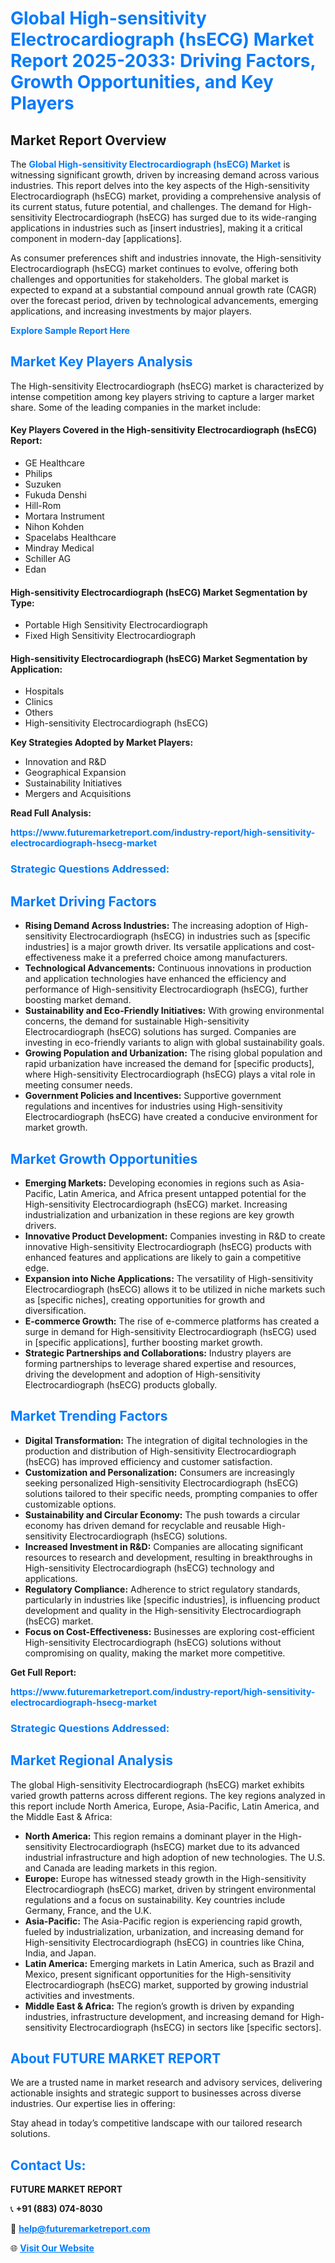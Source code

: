 <h1 style="color: #007BFF;">Global High-sensitivity Electrocardiograph (hsECG) Market Report 2025-2033: Driving Factors, Growth Opportunities, and Key Players</h1>

<section id="overview">
<h2>Market Report Overview</h2>
<p>The <a href="https://www.futuremarketreport.com/industry-report/high-sensitivity-electrocardiograph-hsecg-market" style="color: #007BFF; text-decoration: none;"><strong>Global High-sensitivity Electrocardiograph (hsECG) Market</strong></a> is witnessing significant growth, driven by increasing demand across various industries. This report delves into the key aspects of the High-sensitivity Electrocardiograph (hsECG) market, providing a comprehensive analysis of its current status, future potential, and challenges. The demand for High-sensitivity Electrocardiograph (hsECG) has surged due to its wide-ranging applications in industries such as [insert industries], making it a critical component in modern-day [applications].</p>
<p>As consumer preferences shift and industries innovate, the High-sensitivity Electrocardiograph (hsECG) market continues to evolve, offering both challenges and opportunities for stakeholders. The global market is expected to expand at a substantial compound annual growth rate (CAGR) over the forecast period, driven by technological advancements, emerging applications, and increasing investments by major players.</p>
</section>

<section id="overview">
<p><a href="https://www.futuremarketreport.com/request-sample/reportId=123368" style="color: #007BFF; text-decoration: none;"><strong>Explore Sample Report Here</strong></a></p>
</section>

<section id="key-players">
<h2 style="color: #007BFF;">Market Key Players Analysis</h2>
<p>The High-sensitivity Electrocardiograph (hsECG) market is characterized by intense competition among key players striving to capture a larger market share. Some of the leading companies in the market include:</p>
<h4>Key Players Covered in the High-sensitivity Electrocardiograph (hsECG) Report:</h4>
<ul><li>GE Healthcare</li><li>Philips</li><li>Suzuken</li><li>Fukuda Denshi</li><li>Hill-Rom</li><li>Mortara Instrument</li><li>Nihon Kohden</li><li>Spacelabs Healthcare</li><li>Mindray Medical</li><li>Schiller AG</li><li>Edan</li></ul>
<h4>High-sensitivity Electrocardiograph (hsECG) Market Segmentation by Type:</h4>
<ul><li>Portable High Sensitivity Electrocardiograph</li><li>Fixed High Sensitivity Electrocardiograph</li></ul>

<h4>High-sensitivity Electrocardiograph (hsECG) Market Segmentation by Application:</h4>
<ul><li>Hospitals</li><li>Clinics</li><li>Others</li><li>High-sensitivity Electrocardiograph (hsECG)</li></ul>
<p><strong>Key Strategies Adopted by Market Players:</strong></p>
<ul>
<li>Innovation and R&D</li>
<li>Geographical Expansion</li>
<li>Sustainability Initiatives</li>
<li>Mergers and Acquisitions</li>
</ul>
</section>

<section>
<p><strong>Read Full Analysis: </strong></p><a href="https://www.futuremarketreport.com/industry-report/high-sensitivity-electrocardiograph-hsecg-market" style="color: #007BFF; text-decoration: none;"><strong>https://www.futuremarketreport.com/industry-report/high-sensitivity-electrocardiograph-hsecg-market</strong></a>
<h3 style="color: #007BFF;">Strategic Questions Addressed:</h3>
</section>

<section id="driving-factors">
<h2 style="color: #007BFF;">Market Driving Factors</h2>
<ul>
<li><strong>Rising Demand Across Industries:</strong> The increasing adoption of High-sensitivity Electrocardiograph (hsECG) in industries such as [specific industries] is a major growth driver. Its versatile applications and cost-effectiveness make it a preferred choice among manufacturers.</li>
<li><strong>Technological Advancements:</strong> Continuous innovations in production and application technologies have enhanced the efficiency and performance of High-sensitivity Electrocardiograph (hsECG), further boosting market demand.</li>
<li><strong>Sustainability and Eco-Friendly Initiatives:</strong> With growing environmental concerns, the demand for sustainable High-sensitivity Electrocardiograph (hsECG) solutions has surged. Companies are investing in eco-friendly variants to align with global sustainability goals.</li>
<li><strong>Growing Population and Urbanization:</strong> The rising global population and rapid urbanization have increased the demand for [specific products], where High-sensitivity Electrocardiograph (hsECG) plays a vital role in meeting consumer needs.</li>
<li><strong>Government Policies and Incentives:</strong> Supportive government regulations and incentives for industries using High-sensitivity Electrocardiograph (hsECG) have created a conducive environment for market growth.</li>
</ul>
</section>

<section id="growth-opportunities">
<h2 style="color: #007BFF;">Market Growth Opportunities</h2>
<ul>
<li><strong>Emerging Markets:</strong> Developing economies in regions such as Asia-Pacific, Latin America, and Africa present untapped potential for the High-sensitivity Electrocardiograph (hsECG) market. Increasing industrialization and urbanization in these regions are key growth drivers.</li>
<li><strong>Innovative Product Development:</strong> Companies investing in R&D to create innovative High-sensitivity Electrocardiograph (hsECG) products with enhanced features and applications are likely to gain a competitive edge.</li>
<li><strong>Expansion into Niche Applications:</strong> The versatility of High-sensitivity Electrocardiograph (hsECG) allows it to be utilized in niche markets such as [specific niches], creating opportunities for growth and diversification.</li>
<li><strong>E-commerce Growth:</strong> The rise of e-commerce platforms has created a surge in demand for High-sensitivity Electrocardiograph (hsECG) used in [specific applications], further boosting market growth.</li>
<li><strong>Strategic Partnerships and Collaborations:</strong> Industry players are forming partnerships to leverage shared expertise and resources, driving the development and adoption of High-sensitivity Electrocardiograph (hsECG) products globally.</li>
</ul>
</section>

<section id="trending-factors">
<h2 style="color: #007BFF;">Market Trending Factors</h2>
<ul>
<li><strong>Digital Transformation:</strong> The integration of digital technologies in the production and distribution of High-sensitivity Electrocardiograph (hsECG) has improved efficiency and customer satisfaction.</li>
<li><strong>Customization and Personalization:</strong> Consumers are increasingly seeking personalized High-sensitivity Electrocardiograph (hsECG) solutions tailored to their specific needs, prompting companies to offer customizable options.</li>
<li><strong>Sustainability and Circular Economy:</strong> The push towards a circular economy has driven demand for recyclable and reusable High-sensitivity Electrocardiograph (hsECG) solutions.</li>
<li><strong>Increased Investment in R&D:</strong> Companies are allocating significant resources to research and development, resulting in breakthroughs in High-sensitivity Electrocardiograph (hsECG) technology and applications.</li>
<li><strong>Regulatory Compliance:</strong> Adherence to strict regulatory standards, particularly in industries like [specific industries], is influencing product development and quality in the High-sensitivity Electrocardiograph (hsECG) market.</li>
<li><strong>Focus on Cost-Effectiveness:</strong> Businesses are exploring cost-efficient High-sensitivity Electrocardiograph (hsECG) solutions without compromising on quality, making the market more competitive.</li>
</ul>
</section>

<section>
<p><strong>Get Full Report: </strong></p><a href="https://www.futuremarketreport.com/industry-report/high-sensitivity-electrocardiograph-hsecg-market" style="color: #007BFF; text-decoration: none;"><strong>https://www.futuremarketreport.com/industry-report/high-sensitivity-electrocardiograph-hsecg-market</strong></a>
<h3 style="color: #007BFF;">Strategic Questions Addressed:</h3>
</section>


<section id="regional-analysis">
<h2 style="color: #007BFF;">Market Regional Analysis</h2>
<p>The global High-sensitivity Electrocardiograph (hsECG) market exhibits varied growth patterns across different regions. The key regions analyzed in this report include North America, Europe, Asia-Pacific, Latin America, and the Middle East & Africa:</p>
<ul>
<li><strong>North America:</strong> This region remains a dominant player in the High-sensitivity Electrocardiograph (hsECG) market due to its advanced industrial infrastructure and high adoption of new technologies. The U.S. and Canada are leading markets in this region.</li>
<li><strong>Europe:</strong> Europe has witnessed steady growth in the High-sensitivity Electrocardiograph (hsECG) market, driven by stringent environmental regulations and a focus on sustainability. Key countries include Germany, France, and the U.K.</li>
<li><strong>Asia-Pacific:</strong> The Asia-Pacific region is experiencing rapid growth, fueled by industrialization, urbanization, and increasing demand for High-sensitivity Electrocardiograph (hsECG) in countries like China, India, and Japan.</li>
<li><strong>Latin America:</strong> Emerging markets in Latin America, such as Brazil and Mexico, present significant opportunities for the High-sensitivity Electrocardiograph (hsECG) market, supported by growing industrial activities and investments.</li>
<li><strong>Middle East & Africa:</strong> The region’s growth is driven by expanding industries, infrastructure development, and increasing demand for High-sensitivity Electrocardiograph (hsECG) in sectors like [specific sectors].</li>
</ul>
</section>

<footer>
<h2 style="color: #007BFF;">About FUTURE MARKET REPORT</h2>
<p>We are a trusted name in market research and advisory services, delivering actionable insights and strategic support to businesses across diverse industries. Our expertise lies in offering:</p>

<p>Stay ahead in today’s competitive landscape with our tailored research solutions.</p>

<h2 style="color: #007BFF;">Contact Us:</h2>
<p><strong>FUTURE MARKET REPORT</strong></p>
<p>📞 <strong>+91 (883) 074-8030</strong></p>
<p>📧 <strong><a href="mailto:help@futuremarketreport.com" style="color: #007BFF;">help@futuremarketreport.com</a></strong></p>
<p>🌐 <strong><a href="https://www.futuremarketreport.com/" style="color: #007BFF;">Visit Our Website</a></strong></p>
</footer>